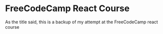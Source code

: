 # FreeCodeCamp React Course

As the title said, this is a backup of my attempt at the FreeCodeCamp react course
